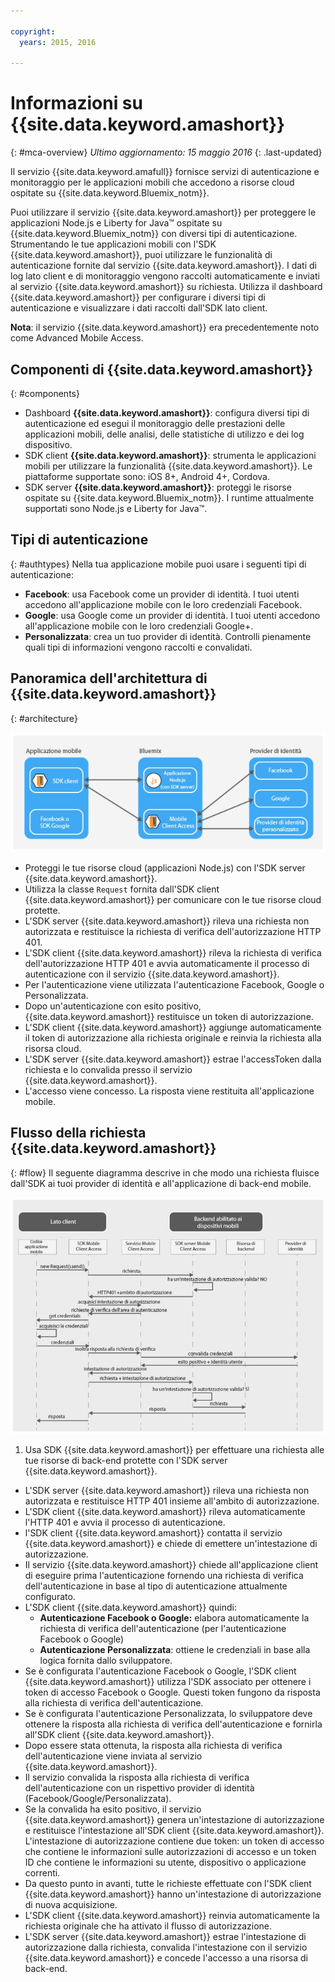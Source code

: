 ```yaml
---

copyright:
  years: 2015, 2016

---
```


# Informazioni su {{site.data.keyword.amashort}}
{: #mca-overview}
*Ultimo aggiornamento: 15 maggio 2016*
{: .last-updated}

Il servizio {{site.data.keyword.amafull}} fornisce servizi di autenticazione e monitoraggio per le applicazioni mobili che accedono a risorse cloud ospitate su {{site.data.keyword.Bluemix_notm}}.

Puoi utilizzare il servizio {{site.data.keyword.amashort}} per proteggere le applicazioni Node.js e Liberty for Java&trade; ospitate su {{site.data.keyword.Bluemix_notm}} con diversi tipi di autenticazione. Strumentando le tue applicazioni mobili con l'SDK {{site.data.keyword.amashort}}, puoi utilizzare le
funzionalità di autenticazione fornite dal servizio {{site.data.keyword.amashort}}. I dati di log lato client e di monitoraggio vengono raccolti automaticamente e
inviati al servizio {{site.data.keyword.amashort}} su richiesta. Utilizza il dashboard {{site.data.keyword.amashort}} per configurare i diversi tipi di autenticazione e visualizzare i dati raccolti dall'SDK lato client.

**Nota**: il servizio {{site.data.keyword.amashort}} era precedentemente noto come Advanced Mobile Access.

## Componenti di {{site.data.keyword.amashort}}
{: #components}

* Dashboard **{{site.data.keyword.amashort}}**: configura diversi tipi di autenticazione ed esegui il monitoraggio delle prestazioni delle applicazioni mobili, delle analisi, delle statistiche di utilizzo e dei log dispositivo.
* SDK client **{{site.data.keyword.amashort}}**: strumenta le applicazioni mobili per utilizzare la funzionalità {{site.data.keyword.amashort}}. Le piattaforme supportate sono: iOS 8+, Android 4+, Cordova.
* SDK server **{{site.data.keyword.amashort}}**: proteggi le risorse ospitate su {{site.data.keyword.Bluemix_notm}}. I runtime attualmente supportati sono Node.js e Liberty for Java&trade;.

## Tipi di autenticazione
{: #authtypes}
Nella tua applicazione mobile puoi usare i seguenti tipi di autenticazione:
* **Facebook**: usa Facebook come un provider di identità. I tuoi utenti accedono all'applicazione mobile con le loro credenziali Facebook.
* **Google**: usa Google come un provider di identità. I tuoi utenti accedono all'applicazione mobile con le loro credenziali Google+.
* **Personalizzata**: crea un tuo provider di identità. Controlli pienamente quali tipi di informazioni vengono raccolti e convalidati.

## Panoramica dell'architettura di {{site.data.keyword.amashort}}
{: #architecture}

![immagine](images/mca-overview.jpg)

* Proteggi le tue risorse cloud (applicazioni Node.js) con l'SDK server {{site.data.keyword.amashort}}.
* Utilizza la classe `Request` fornita dall'SDK client {{site.data.keyword.amashort}}  per comunicare con le tue risorse cloud protette.
* L'SDK server {{site.data.keyword.amashort}} rileva una richiesta non autorizzata e restituisce la richiesta di verifica dell'autorizzazione HTTP 401.
* L'SDK client {{site.data.keyword.amashort}} rileva la richiesta di verifica dell'autorizzazione HTTP 401 e avvia automaticamente il processo di autenticazione
con il servizio {{site.data.keyword.amashort}}.
* Per l'autenticazione viene utilizzata l'autenticazione Facebook, Google o Personalizzata.
* Dopo un'autenticazione con esito positivo, {{site.data.keyword.amashort}} restituisce un token di autorizzazione.
* L'SDK client {{site.data.keyword.amashort}} aggiunge automaticamente il token di autorizzazione alla richiesta originale e reinvia la richiesta alla risorsa cloud.
* L'SDK server {{site.data.keyword.amashort}} estrae l'accessToken dalla richiesta e lo convalida presso il servizio {{site.data.keyword.amashort}}.
* L'accesso viene concesso.  La risposta viene restituita all'applicazione mobile.

## Flusso della richiesta {{site.data.keyword.amashort}}
{: #flow}
Il seguente diagramma descrive in che modo una richiesta fluisce dall'SDK ai tuoi provider di identità e all'applicazione di back-end mobile.

![immagine](images/mca-sequence-overview.jpg)

1. Usa SDK {{site.data.keyword.amashort}} per effettuare una richiesta alle tue risorse di back-end protette con l'SDK server {{site.data.keyword.amashort}}.
* L'SDK server {{site.data.keyword.amashort}} rileva una richiesta non autorizzata e restituisce HTTP 401 insieme all'ambito di autorizzazione.
* L'SDK client {{site.data.keyword.amashort}} rileva automaticamente l'HTTP 401 e avvia il processo di autenticazione.
* l'SDK client {{site.data.keyword.amashort}} contatta il servizio {{site.data.keyword.amashort}} e chiede di emettere un'intestazione di autorizzazione.
* Il servizio {{site.data.keyword.amashort}} chiede all'applicazione client di eseguire prima l'autenticazione fornendo una richiesta di verifica dell'autenticazione in base al tipo di autenticazione attualmente configurato.
* L'SDK client {{site.data.keyword.amashort}} quindi:
   *  **Autenticazione Facebook o Google:** elabora automaticamente la richiesta di verifica dell'autenticazione (per l'autenticazione Facebook o Google)
   * **Autenticazione Personalizzata**: ottiene le credenziali in base alla logica fornita dallo sviluppatore.
* Se è configurata l'autenticazione Facebook o Google, l'SDK client {{site.data.keyword.amashort}} utilizza l'SDK associato per ottenere i token di accesso Facebook o Google. Questi token fungono da risposta alla richiesta di verifica dell'autenticazione.
* Se è configurata l'autenticazione Personalizzata, lo sviluppatore deve ottenere la risposta alla richiesta di verifica dell'autenticazione e fornirla all'SDK client {{site.data.keyword.amashort}}.
* Dopo essere stata ottenuta, la risposta alla richiesta di verifica dell'autenticazione viene inviata al servizio {{site.data.keyword.amashort}}.
* Il servizio convalida la risposta alla richiesta di verifica dell'autenticazione con un rispettivo provider di identità (Facebook/Google/Personalizzata).
* Se la convalida ha esito positivo, il servizio {{site.data.keyword.amashort}} genera un'intestazione di autorizzazione e restituisce l'intestazione all'SDK client {{site.data.keyword.amashort}}. L'intestazione di autorizzazione contiene due token: un token di accesso che contiene le informazioni sulle autorizzazioni di accesso e un token ID che contiene le informazioni su utente, dispositivo o applicazione correnti.
* Da questo punto in avanti, tutte le richieste effettuate con l'SDK client {{site.data.keyword.amashort}} hanno un'intestazione di autorizzazione di nuova acquisizione.
* L'SDK client {{site.data.keyword.amashort}} reinvia automaticamente la richiesta originale che ha attivato il flusso di autorizzazione.
* L'SDK server {{site.data.keyword.amashort}} estrae l'intestazione di autorizzazione dalla richiesta, convalida l'intestazione con il servizio {{site.data.keyword.amashort}} e concede l'accesso a una risorsa di back-end.
